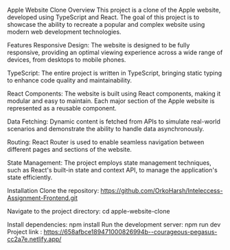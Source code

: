 
Apple Website Clone
Overview
This project is a clone of the Apple website, developed using TypeScript and React. The goal of this project is to showcase the ability to recreate a popular and complex website using modern web development technologies.

Features
Responsive Design: The website is designed to be fully responsive, providing an optimal viewing experience across a wide range of devices, from desktops to mobile phones.

TypeScript: The entire project is written in TypeScript, bringing static typing to enhance code quality and maintainability.

React Components: The website is built using React components, making it modular and easy to maintain. Each major section of the Apple website is represented as a reusable component.

Data Fetching: Dynamic content is fetched from APIs to simulate real-world scenarios and demonstrate the ability to handle data asynchronously.

Routing: React Router is used to enable seamless navigation between different pages and sections of the website.

State Management: The project employs state management techniques, such as React's built-in state and context API, to manage the application's state efficiently.


Installation
Clone the repository:
https://github.com/OrkoHarsh/Inteleccess-Assignment-Frontend.git

Navigate to the project directory:
cd apple-website-clone

Install dependencies:
npm install
Run the development server:
npm run dev
Project link :
https://658afbce189471000826994b--courageous-pegasus-cc2a7e.netlify.app/
